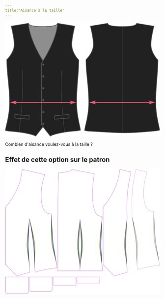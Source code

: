 ```yaml
---
title:"Aisance à la taille"
---
```


![Aisance à la taille](waistease.svg)

Combien d'aisance voulez-vous à la taille ?

## Effet de cette option sur le patron

![Cette image montre l'effet de cette option en superposant plusieurs variantes qui ont une valeur différente pour cette option](wahid_waistease_sample.svg "Effet de cette option sur le patron")
